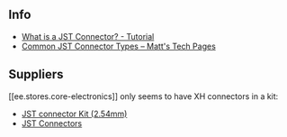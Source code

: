 

## Info

- [What is a JST Connector? - Tutorial](https://core-electronics.com.au/tutorials/what-is-a-jst-connector.html)
- [Common JST Connector Types &#8211; Matt&#039;s Tech Pages](http://www.mattmillman.com/info/crimpconnectors/common-jst-connector-types/)

## Suppliers

[[ee.stores.core-electronics]] only seems to have XH connectors in a kit:

- [JST connector Kit (2.54mm)](https://core-electronics.com.au/jst-connector-kit-2-54mm.html)
- [JST Connectors](https://core-electronics.com.au/connectors-sockets/jst-connectors.html)

